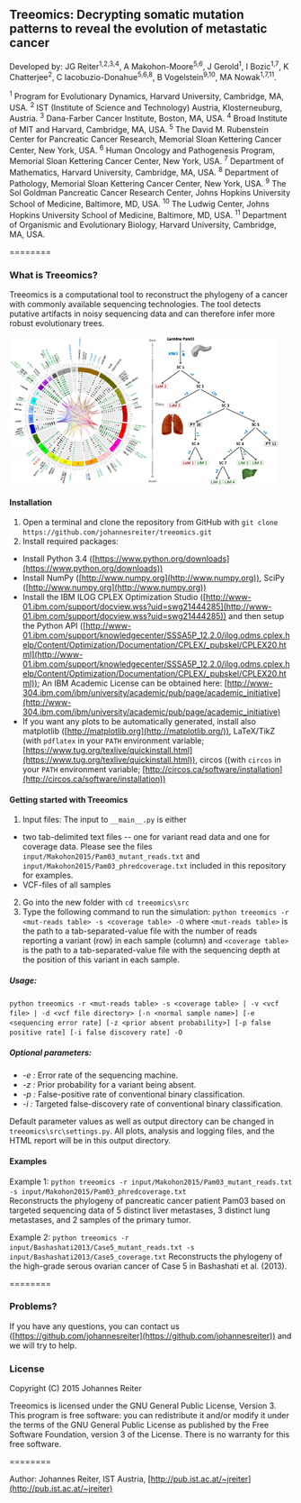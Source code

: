 ## Treeomics: Decrypting somatic mutation patterns to reveal the evolution of metastatic cancer
Developed by: JG Reiter<sup>1,2,3,4</sup>, A Makohon-Moore<sup>5,6</sup>, J Gerold<sup>1</sup>, I Bozic<sup>1,7</sup>, K Chatterjee<sup>2</sup>, C Iacobuzio-Donahue<sup>5,6,8</sup>, B Vogelstein<sup>9,10</sup>, MA Nowak<sup>1,7,11</sup>.

<sup>1</sup> Program for Evolutionary Dynamics, Harvard University, Cambridge, MA, USA.
<sup>2</sup> IST (Institute of Science and Technology) Austria, Klosterneuburg, Austria.
<sup>3</sup> Dana-Farber Cancer Institute, Boston, MA, USA.
<sup>4</sup> Broad Institute of MIT and Harvard, Cambridge, MA, USA.
<sup>5</sup> The David M. Rubenstein Center for Pancreatic Cancer Research, Memorial Sloan Kettering Cancer Center, New York, USA.
<sup>6</sup> Human Oncology and Pathogenesis Program, Memorial Sloan Kettering Cancer Center, New York, USA.
<sup>7</sup> Department of Mathematics, Harvard University, Cambridge, MA, USA.
<sup>8</sup> Department of Pathology, Memorial Sloan Kettering Cancer Center, New York, USA.
<sup>9</sup> The Sol Goldman Pancreatic Cancer Research Center, Johns Hopkins University School of Medicine, Baltimore, MD, USA. 
<sup>10</sup> The Ludwig Center, Johns Hopkins University School of Medicine, Baltimore, MD, USA.
<sup>11</sup> Department of Organismic and Evolutionary Biology, Harvard University, Cambridge, MA, USA.
 
========

### What is Treeomics?
Treeomics is a computational tool to reconstruct the phylogeny of a cancer with commonly available sequencing technologies.
The tool detects putative artifacts in noisy sequencing data and can therefore infer more robust evolutionary trees.

![Observed tumor heterogeneity and inferred](repository_illustration.png "Observed tumor heterogeneity and inferred evolution among spatially-distinct DNA sequencing samples")    


#### Installation
1. Open a terminal and clone the repository from GitHub with ```git clone https://github.com/johannesreiter/treeomics.git```
2. Install required packages:
  - Install Python 3.4 ([https://www.python.org/downloads](https://www.python.org/downloads))
  - Install NumPy ([http://www.numpy.org](http://www.numpy.org)), 
    SciPy ([http://www.numpy.org](http://www.numpy.org))
  - Install the IBM ILOG CPLEX Optimization Studio ([http://www-01.ibm.com/support/docview.wss?uid=swg21444285](http://www-01.ibm.com/support/docview.wss?uid=swg21444285))
    and then setup the Python API ([http://www-01.ibm.com/support/knowledgecenter/SSSA5P_12.2.0/ilog.odms.cplex.help/Content/Optimization/Documentation/CPLEX/_pubskel/CPLEX20.html](http://www-01.ibm.com/support/knowledgecenter/SSSA5P_12.2.0/ilog.odms.cplex.help/Content/Optimization/Documentation/CPLEX/_pubskel/CPLEX20.html));
    An IBM Academic License can be obtained here: [http://www-304.ibm.com/ibm/university/academic/pub/page/academic_initiative](http://www-304.ibm.com/ibm/university/academic/pub/page/academic_initiative)
  - If you want any plots to be automatically generated, install also
    matplotlib ([http://matplotlib.org](http://matplotlib.org/)), LaTeX/TikZ (with ```pdflatex``` in your ```PATH``` environment variable; 
    [https://www.tug.org/texlive/quickinstall.html](https://www.tug.org/texlive/quickinstall.html)), circos ((with ```circos``` in your ```PATH``` environment variable; [http://circos.ca/software/installation](http://circos.ca/software/installation))
    
#### Getting started with Treeomics
1. Input files: The input to ```__main__.py``` is either
  - two tab-delimited text files -- one for variant read data and one for coverage data. Please see the files ```input/Makohon2015/Pam03_mutant_reads.txt``` and ```input/Makohon2015/Pam03_phredcoverage.txt``` included in this repository for examples.
  - VCF-files of all samples
2. Go into the new folder with ```cd treeomics\src```
3. Type the following command to run the simulation: ```python treeomics -r <mut-reads table> -s <coverage table> -O``` 
where ```<mut-reads table>``` is the path to a tab-separated-value file with the number of 
reads reporting a variant (row) in each sample (column) and ```<coverage table>``` is the path to a tab-separated-value 
file with the sequencing depth at the position of this variant in each sample.

##### Usage: 
```python treeomics -r <mut-reads table> -s <coverage table> | -v <vcf file> | -d <vcf file directory> [-n <normal sample name>] [-e <sequencing error rate] [-z <prior absent probability>] [-p false positive rate] [-i false discovery rate] -O```

##### Optional parameters:
- *-e <sequencing error rate>:* Error rate of the sequencing machine.
- *-z <prior absent probability>:* Prior probability for a variant being absent.
- *-p <false positive rate>:* False-positive rate of conventional binary classification.
- *-i <false discovery rate>:* Targeted false-discovery rate of conventional binary classification.

Default parameter values as well as output directory can be changed in ```treeomics\src\settings.py```.
All plots, analysis and logging files, and the HTML report will be in this output directory.

#### Examples
Example 1: ```python treeomics -r input/Makohon2015/Pam03_mutant_reads.txt -s input/Makohon2015/Pam03_phredcoverage.txt```  
Reconstructs the phylogeny of pancreatic cancer patient Pam03 based on targeted sequencing data 
of 5 distinct liver metastases, 3 distinct lung metastases, and 2 samples of the primary tumor.

Example 2: ```python treeomics -r input/Bashashati2013/Case5_mutant_reads.txt -s input/Bashashati2013/Case5_coverage.txt```
Reconstructs the phylogeny of the high-grade serous ovarian cancer of Case 5 in Bashashati et al. (2013).

========

### Problems?
If you have any questions, you can contact us ([https://github.com/johannesreiter](https://github.com/johannesreiter)) and we will try to help.


### License
Copyright (C) 2015 Johannes Reiter

Treeomics is licensed under the GNU General Public License, Version 3.
This program is free software: you can redistribute it and/or modify it under the terms of the GNU General Public License as published by the Free Software Foundation, 
version 3 of the License.
There is no warranty for this free software.

========

Author: Johannes Reiter, IST Austria, [http://pub.ist.ac.at/~jreiter](http://pub.ist.ac.at/~jreiter)  
